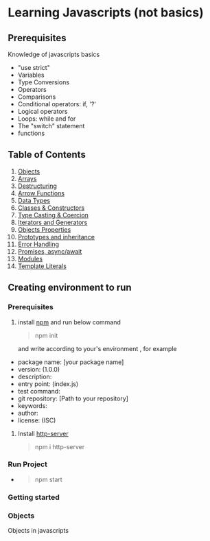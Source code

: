 # Learning Javascripts (not basics)

## Prerequisites
Knowledge of javascripts basics
- "use strict"
- Variables
- Type Conversions
- Operators
- Comparisons
- Conditional operators: if, '?'
- Logical operators
- Loops: while and for
- The "switch" statement
- functions

## Table of Contents
1. [Objects](#objects)
1. [Arrays](#arrays)
1. [Destructuring](#destructuring)
1. [Arrow Functions](#arrow-functions)
1. [Data Types](#data-types)
1. [Classes & Constructors](#classes--constructors)
1. [Type Casting & Coercion](#type-casting--coercion)
1. [Iterators and Generators](#iterators-and-generators)
1. [Objects Properties](#object-properties)
1. [Prototypes and inheritance](#prototypes-inheritance)
1. [Error Handling](#error-handling)
1. [Promises, async/await](#promises-async-await)
1. [Modules](#modules)
1. [Template Literals](#teamplate-literals)


## Creating environment to run 
 ### Prerequisites
 1. install [npm](https://www.npmjs.com/get-npm) and run below command
    > npm init 

    and write according to your's environment , for example
- package name: [your package name]
- version: (1.0.0) 
- description: 
- entry point: (index.js) 
- test command: 
- git repository: [Path to your repository]
- keywords: 
- author: 
- license: (ISC)

1. Install [http-server](https://www.npmjs.com/package/http-server)     
    > npm i http-server  

 ### Run Project 

 -   > npm start  

 ### Getting started

### Objects 
Objects in javascripts 